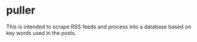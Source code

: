 # puller
This is intended to scrape RSS feeds and process into a database based on key words used in the posts.

